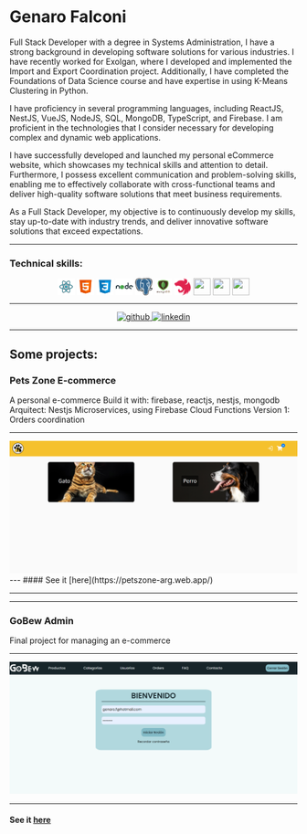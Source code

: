 ﻿# Genaro Falconi
<p> 
  Full Stack Developer with a degree in Systems Administration, I have a strong background in developing software solutions for various industries. I have recently worked for Exolgan, where I developed and implemented the Import and Export Coordination project. Additionally, I have completed the Foundations of Data Science course and have expertise in using K-Means Clustering in Python.

I have proficiency in several programming languages, including ReactJS, NestJS, VueJS, NodeJS, SQL, MongoDB, TypeScript, and Firebase. I am proficient in the technologies that I consider necessary for developing complex and dynamic web applications.

I have successfully developed and launched my personal eCommerce website, which showcases my technical skills and attention to detail. Furthermore, I possess excellent communication and problem-solving skills, enabling me to effectively collaborate with cross-functional teams and deliver high-quality software solutions that meet business requirements.

As a Full Stack Developer, my objective is to continuously develop my skills, stay up-to-date with industry trends, and deliver innovative software solutions that exceed expectations.
</p>

---

### Technical skills:  
<p align="center">
  <img src="https://github.com/inakielha/inakielha/raw/main/assets/react.svg" width="30" height="30" align="center"/>
  <img src="https://github.com/inakielha/inakielha/raw/main/assets/html.svg" width="30" height="30" align="center"/>
  <img src="https://github.com/inakielha/inakielha/raw/main/assets/css.svg" width="30" height="30" align="center"/>
  <img src="https://github.com/inakielha/inakielha/raw/main/assets/node.svg" width="30" height="30" align="center"/>
  <img src="https://github.com/inakielha/inakielha/raw/main/assets/Postgres.svg.png" width="30" height="30" align="center"/>
  <img src="https://github.com/inakielha/inakielha/raw/main/assets/mongo.png" width="30" height="30" align="center"/>
  <img src="https://raw.githubusercontent.com/guiseek/dev-logos.svg/f9b1e6f84b72be919dc70084fb287e7240cd7701/nestjs.svg" width="30" height="30" align="center"/>
  <img src="https://play.vuejs.org/logo.svg" width="30" height="30" align="center"/>
  <img src="https://www.gstatic.com/devrel-devsite/prod/v8ec4d0a037302c47ae529ad4e3f06c9e782b3a31a381294b5a70403547dc6b12/firebase/images/lockup.svg" width="30" height="30" align="center"/>
  <img src="https://i0.wp.com/learn.onemonth.com/wp-content/uploads/2019/07/image2-1.png?fit=600%2C315&ssl=1" width="30" height="30" align="center"/>
</p>  

---  

<p align="center">
    <a href="https://github.com/genafalconi">
      <img src='https://cdn.jsdelivr.net/npm/simple-icons@3.0.1/icons/github.svg' alt='github' height='40'>
    </a>
    <a href="https://www.linkedin.com/in/genaro-falconi-886bb51a3/">
      <img src='https://cdn.jsdelivr.net/npm/simple-icons@3.0.1/icons/linkedin.svg' alt='linkedin' height='40'>
    </a>
</p>

---  

## Some projects:

### Pets Zone E-commerce
A personal e-commerce
Build it with: firebase, reactjs, nestjs, mongodb
Arquitect: Nestjs Microservices, using Firebase Cloud Functions
Version 1: Orders coordination

---
<img alt="" src="https://github.com/genafalconi/pets-front/blob/main/Captura%20de%20pantalla%20(97).png" />
---
#### See it [here](https://petszone-arg.web.app/)

---  
---  

### GoBew Admin
Final project for managing an e-commerce

---  

[<img alt="" src="https://github.com/genafalconi/AdminGoBew/blob/master/preview.png" />](https://github.com/genafalconi/AdminGoBew)

---

#### See it [here](https://gobeworiginaladmin.netlify.app/login)
